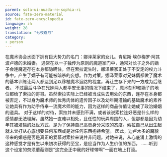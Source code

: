```yaml
---
parent: sola-ui-nuada-re-sophia-ri
source: fate-zero-material
id: fate-zero-encyclopedia
language: zh
weight: 28
translation: "七夜蒼月"
category:
- person
---
```


在魔术协会水面下拥有巨大势力的名门：娜泽莱家的女儿。肯尼斯·埃尔梅罗·阿其波卢德的未婚妻。
通常在以一子独传为原则的魔道家门中，通常对长子之外的嫡子会连魔道存在本身都隐瞒住，但在索拉诞生时，娜泽莱家正处于不安定的权力斗争中，产生了嫡子有可能被暗杀的妄想。作为对策，娜泽莱家对兄妹俩都做了魔术的基本训练让两人都达到足以移植魔术迴路的程度，再让生存下来的一方成为后继者。
不过最后斗争在兄妹两人都平安无事的情况下结束了，魔术刻印和嫡子的地位都给了索拉的哥哥。虽然索拉实际上已经被当成失去用处的东西，连存在本身都被否定，不过身为魔术师的优秀肉体的遗传因子以及幼年期灌输的基础魔术的素养让她具有作为助手侍奉一流魔术师的能力，因为这样的商品价值让她成了政治婚姻的道具。
对于这样的对待，索拉并未感到不满，或者该说索拉连好恶是什么样的感情都无法理解。虽然她一直难以相处，且任性的玩弄周围的人，但那都是因为幼年其被灌输的处世方式，是为了保持自己高贵身分采取的态度。索拉自己从出生起就未曾打从心底想要任何东西或是对任何东西抱持希望。
因此，迪卢木多的魔貌带来的媚惑是否是真正的爱慕对索拉来说并非问题。对她来说，从心底涌上激情的这种感觉才是有生以来初次获得的至宝，是应当作为人生价值的东西。
……听到这个设定的奈须蘑菇则是“这完全正中我的好球带啊”一面在地上打滚。
